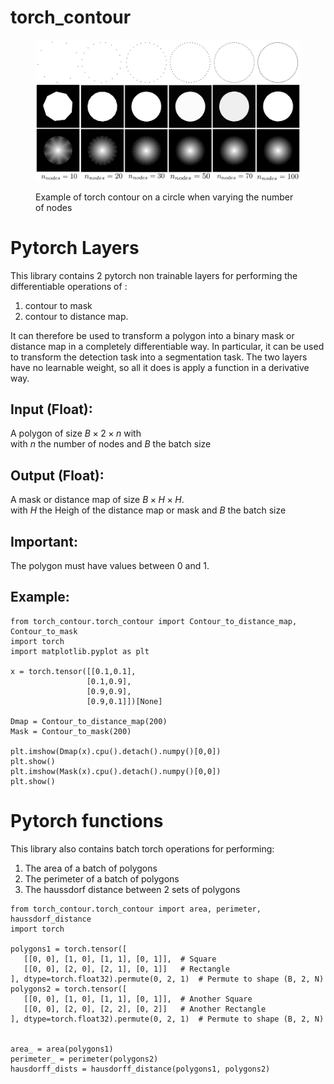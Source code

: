 # torch_contour
<figure>
<p align="center">
  <img 
  src="vary_nodes.jpg"
  alt="Example of torch contour on a circle when varying the number of nodes"
  width="500">
  <figcaption>Example of torch contour on a circle when varying the number of nodes</figcaption>
</p>
</figure>

# Pytorch Layers

This library contains 2 pytorch non trainable layers for performing the differentiable operations of :

1. contour to mask
2. contour to distance map. 

It can therefore be used to transform a polygon into a binary mask or distance map in a completely differentiable way.
In particular, it can be used to transform the detection task into a segmentation task.
The two layers have no learnable weight, so all it does is apply a function in a derivative way.

## Input (Float):

A polygon of size $B \times 2 \times n$ with \
with $n$ the number of nodes and $B$ the batch size


## Output (Float):

A mask or distance map of size $B \times H \times H$.\
with $H$ the Heigh of the distance map or mask and $B$ the batch size

## Important: 

The polygon must have values between 0 and 1. 


## Example:

 ```
from torch_contour.torch_contour import Contour_to_distance_map, Contour_to_mask
import torch
import matplotlib.pyplot as plt

x = torch.tensor([[0.1,0.1],
                  [0.1,0.9],
                  [0.9,0.9],
                  [0.9,0.1]])[None]

Dmap = Contour_to_distance_map(200)
Mask = Contour_to_mask(200)

plt.imshow(Dmap(x).cpu().detach().numpy()[0,0])
plt.show()
plt.imshow(Mask(x).cpu().detach().numpy()[0,0])
plt.show()
```

# Pytorch functions

This library also contains batch torch operations for performing:

1. The area of a batch of polygons
2. The perimeter of a batch of polygons
3. The haussdorf distance between 2 sets of polygons


 ```
from torch_contour.torch_contour import area, perimeter, haussdorf_distance
import torch

polygons1 = torch.tensor([
    [[0, 0], [1, 0], [1, 1], [0, 1]],  # Square
    [[0, 0], [2, 0], [2, 1], [0, 1]]   # Rectangle
], dtype=torch.float32).permute(0, 2, 1)  # Permute to shape (B, 2, N)
polygons2 = torch.tensor([
    [[0, 0], [1, 0], [1, 1], [0, 1]],  # Another Square
    [[0, 0], [2, 0], [2, 2], [0, 2]]   # Another Rectangle
], dtype=torch.float32).permute(0, 2, 1)  # Permute to shape (B, 2, N)


area_ = area(polygons1)
perimeter_ = perimeter(polygons2)
hausdorff_dists = hausdorff_distance(polygons1, polygons2)
```






